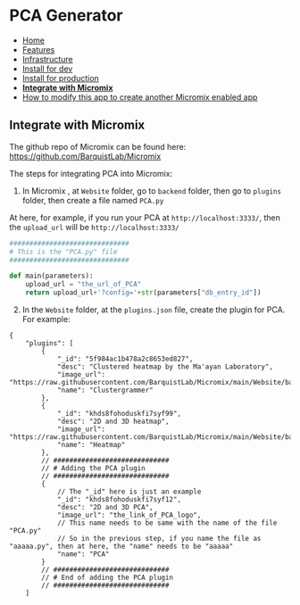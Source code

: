 # PCA Generator

- [Home](/README.md)
- [Features](features.md)
- [Infrastructure](infrastructure.md)
- [Install for dev](install_for_dev.md)
- [Install for production](install_for_production.md)
- **[Integrate with Micromix](integrate_with_micromix.md)**
- [How to modify this app to create another Micromix enabled app](how_to_modify_this_app_to_create_another_micromix_enabled_app.md)

## Integrate with Micromix

The github repo of Micromix can be found here: https://github.com/BarquistLab/Micromix

The steps for integrating PCA into Micromix:

1. In Micromix , at `Website` folder, go to `backend` folder, then go to `plugins` folder, then create a file named `PCA.py`

At here, for example, if you run your PCA at `http://localhost:3333/`, then the `upload_url` will be `http://localhost:3333/`

```python
##############################
# This is the "PCA.py" file
##############################

def main(parameters):
    upload_url = "the_url_of_PCA"
    return upload_url+'?config='+str(parameters["db_entry_id"])
```

2. In the `Website` folder, at the `plugins.json` file, create the plugin for PCA. For example:

```jsonc
{
    "plugins": [
        {
            "_id": "5f984ac1b478a2c8653ed827",
            "desc": "Clustered heatmap by the Ma'ayan Laboratory",
            "image_url": "https://raw.githubusercontent.com/BarquistLab/Micromix/main/Website/backend/plugins/clustergrammer.svg",
            "name": "Clustergrammer"
        },
        {
            "_id": "khds8fohoduskfi7syf99",
            "desc": "2D and 3D heatmap",
            "image_url": "https://raw.githubusercontent.com/BarquistLab/Micromix/main/Website/backend/plugins/heatmap_hiri_logo.svg",
            "name": "Heatmap"
        },
        // #############################
        // # Adding the PCA plugin
        // #############################
        {
            // The "_id" here is just an example
            "_id": "khds8fohoduskfi7syf12",
            "desc": "2D and 3D PCA",
            "image_url": "the_link_of_PCA_logo",
            // This name needs to be same with the name of the file "PCA.py"
            // So in the previous step, if you name the file as "aaaaa.py", then at here, the "name" needs to be "aaaaa"
            "name": "PCA"
        }
        // #############################
        // # End of adding the PCA plugin
        // #############################
    ]
```
